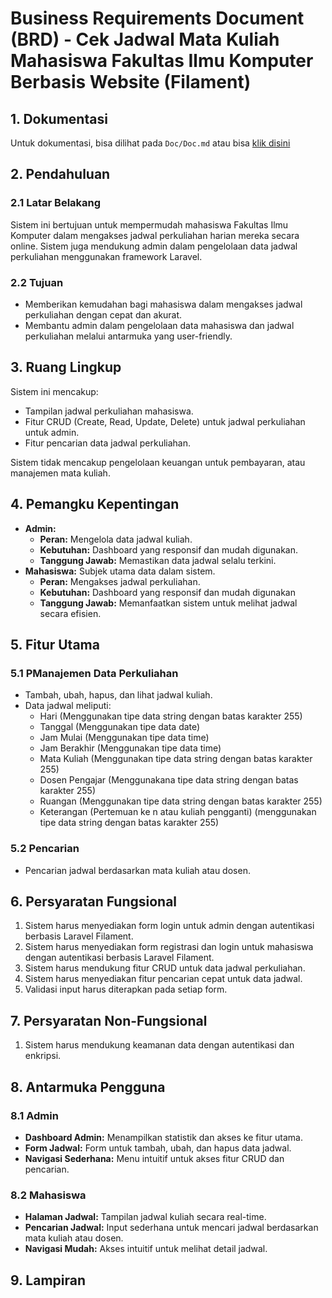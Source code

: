 # Business Requirements Document (BRD) - Cek Jadwal Mata Kuliah Mahasiswa Fakultas Ilmu Komputer Berbasis Website (Filament)

## 1. Dokumentasi
Untuk dokumentasi, bisa dilihat pada `Doc/Doc.md` atau bisa [klik disini](Doc/doc.md)

## 2. Pendahuluan
### 2.1 Latar Belakang
Sistem ini bertujuan untuk mempermudah mahasiswa Fakultas Ilmu Komputer dalam mengakses jadwal perkuliahan harian mereka secara online. Sistem juga mendukung admin dalam pengelolaan data jadwal perkuliahan menggunakan framework Laravel.

### 2.2 Tujuan
- Memberikan kemudahan bagi mahasiswa dalam mengakses jadwal perkuliahan dengan cepat dan akurat.
- Membantu admin dalam pengelolaan data mahasiswa dan jadwal perkuliahan melalui antarmuka yang user-friendly.

## 3. Ruang Lingkup
Sistem ini mencakup:
- Tampilan jadwal perkuliahan mahasiswa.
- Fitur CRUD (Create, Read, Update, Delete) untuk jadwal perkuliahan untuk admin.
- Fitur pencarian data jadwal perkuliahan.

Sistem tidak mencakup pengelolaan keuangan untuk pembayaran, atau manajemen mata kuliah.

## 4. Pemangku Kepentingan
- **Admin:** 
  - **Peran:** Mengelola data jadwal kuliah.
  - **Kebutuhan:** Dashboard yang responsif dan mudah digunakan.
  - **Tanggung Jawab:** Memastikan data jadwal selalu terkini.
- **Mahasiswa:** Subjek utama data dalam sistem.
  - **Peran:** Mengakses jadwal perkuliahan.
  - **Kebutuhan:** Dashboard yang responsif dan mudah digunakan
  - **Tanggung Jawab:** Memanfaatkan sistem untuk melihat jadwal secara efisien.

## 5. Fitur Utama
### 5.1 PManajemen Data Perkuliahan
- Tambah, ubah, hapus, dan lihat jadwal kuliah.
- Data jadwal meliputi:
  - Hari (Menggunakan tipe data string dengan batas karakter 255)
  - Tanggal (Menggunakan tipe data date)
  - Jam Mulai (Menggunakan tipe data time)
  - Jam Berakhir (Menggunakan tipe data time) 
  - Mata Kuliah (Menggunakan tipe data string dengan batas karakter 255)
  - Dosen Pengajar (Menggunakana tipe data string dengan batas karakter 255)
  - Ruangan (Menggunakan tipe data string dengan batas karakter 255)
  - Keterangan (Pertemuan ke n atau kuliah pengganti) (menggunakan tipe data string dengan batas karakter 255)

### 5.2 Pencarian 
- Pencarian jadwal berdasarkan mata kuliah atau dosen.

## 6. Persyaratan Fungsional
1. Sistem harus menyediakan form login untuk admin dengan autentikasi berbasis Laravel Filament.
2. Sistem harus menyediakan form registrasi dan login untuk mahasiswa dengan autentikasi berbasis Laravel Filament.
3. Sistem harus mendukung fitur CRUD untuk data jadwal perkuliahan.
4. Sistem harus menyediakan fitur pencarian cepat untuk data jadwal.
5. Validasi input harus diterapkan pada setiap form.

## 7. Persyaratan Non-Fungsional
1. Sistem harus mendukung keamanan data dengan autentikasi dan enkripsi.

## 8. Antarmuka Pengguna
### 8.1 Admin
- **Dashboard Admin:** Menampilkan statistik dan akses ke fitur utama.
- **Form Jadwal:** Form untuk tambah, ubah, dan hapus data jadwal.
- **Navigasi Sederhana:** Menu intuitif untuk akses fitur CRUD dan pencarian.
### 8.2 Mahasiswa
- **Halaman Jadwal:** Tampilan jadwal kuliah secara real-time.
- **Pencarian Jadwal:** Input sederhana untuk mencari jadwal berdasarkan mata kuliah atau dosen.
- **Navigasi Mudah:** Akses intuitif untuk melihat detail jadwal.

## 9. Lampiran 

